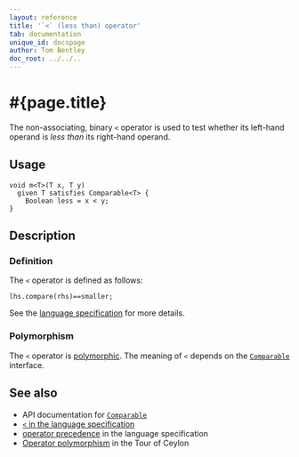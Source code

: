 ```yaml
---
layout: reference
title: '`<` (less than) operator'
tab: documentation
unique_id: docspage
author: Tom Bentley
doc_root: ../../..
---
```


# #{page.title}

The non-associating, binary `<` operator is used to test whether its left-hand 
operand is *less than* its right-hand operand.

## Usage 

<!-- try: -->
    void m<T>(T x, T y) 
      given T satisfies Comparable<T> {
        Boolean less = x < y;
    }

## Description

### Definition

The `<` operator is defined as follows:

<!-- check:none -->
<!-- try: -->
    lhs.compare(rhs)==smaller;

See the [language specification](#{site.urls.spec_current}#equalitycomparison) for more details.

### Polymorphism

The `<` operator is [polymorphic](#{page.doc_root}/reference/operator/operator-polymorphism). 
The meaning of `<` depends on the 
[`Comparable`](#{site.urls.apidoc_current}/Comparable.type.html) interface. 

## See also

* API documentation for [`Comparable`](#{site.urls.apidoc_current}/Comparable.type.html)
* [`<` in the language specification](#{site.urls.spec_current}#equalitycomparison)
* [operator precedence](#{site.urls.spec_current}#operatorprecedence) in the 
  language specification
* [Operator polymorphism](#{page.doc_root}/tour/language-module/#operator_polymorphism) 
  in the Tour of Ceylon

